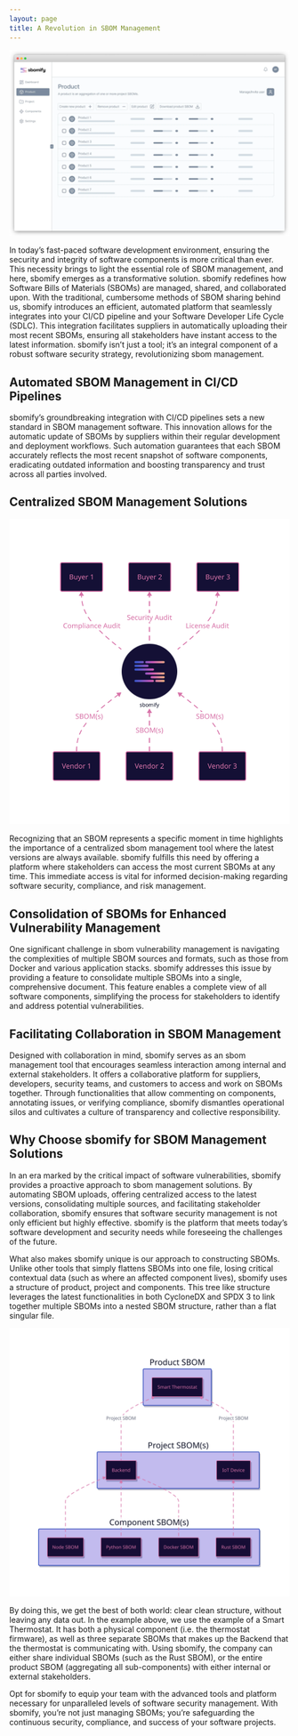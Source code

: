 ```yaml
---
layout: page
title: A Revolution in SBOM Management
---
```


![due diligence](/assets/images/site/product.webp)

In today’s fast-paced software development environment, ensuring the security and integrity of software components is more critical than ever. This necessity brings to light the essential role of SBOM management, and here, sbomify emerges as a transformative solution. sbomify redefines how Software Bills of Materials (SBOMs) are managed, shared, and collaborated upon. With the traditional, cumbersome methods of SBOM sharing behind us, sbomify introduces an efficient, automated platform that seamlessly integrates into your CI/CD pipeline and your Software Developer Life Cycle (SDLC). This integration facilitates suppliers in automatically uploading their most recent SBOMs, ensuring all stakeholders have instant access to the latest information. sbomify isn’t just a tool; it’s an integral component of a robust software security strategy, revolutionizing sbom management.

## Automated SBOM Management in CI/CD Pipelines

sbomify’s groundbreaking integration with CI/CD pipelines sets a new standard in SBOM management software. This innovation allows for the automatic update of SBOMs by suppliers within their regular development and deployment workflows. Such automation guarantees that each SBOM accurately reflects the most recent snapshot of software components, eradicating outdated information and boosting transparency and trust across all parties involved.

## Centralized SBOM Management Solutions

![sbom hierarchy](/assets/images/site/marketplace.svg)

Recognizing that an SBOM represents a specific moment in time highlights the importance of a centralized sbom management tool where the latest versions are always available. sbomify fulfills this need by offering a platform where stakeholders can access the most current SBOMs at any time. This immediate access is vital for informed decision-making regarding software security, compliance, and risk management.

## Consolidation of SBOMs for Enhanced Vulnerability Management

One significant challenge in sbom vulnerability management is navigating the complexities of multiple SBOM sources and formats, such as those from Docker and various application stacks. sbomify addresses this issue by providing a feature to consolidate multiple SBOMs into a single, comprehensive document. This feature enables a complete view of all software components, simplifying the process for stakeholders to identify and address potential vulnerabilities.

## Facilitating Collaboration in SBOM Management

Designed with collaboration in mind, sbomify serves as an sbom management tool that encourages seamless interaction among internal and external stakeholders. It offers a collaborative platform for suppliers, developers, security teams, and customers to access and work on SBOMs together. Through functionalities that allow commenting on components, annotating issues, or verifying compliance, sbomify dismantles operational silos and cultivates a culture of transparency and collective responsibility.

## Why Choose sbomify for SBOM Management Solutions

In an era marked by the critical impact of software vulnerabilities, sbomify provides a proactive approach to sbom management solutions. By automating SBOM uploads, offering centralized access to the latest versions, consolidating multiple sources, and facilitating stakeholder collaboration, sbomify ensures that software security management is not only efficient but highly effective. sbomify is the platform that meets today’s software development and security needs while foreseeing the challenges of the future.

What also makes sbomify unique is our approach to constructing SBOMs. Unlike other tools that simply flattens SBOMs into one file, losing critical contextual data (such as where an affected component lives), sbomify uses a structure of product, project and components. This tree like structure leverages the latest functionalities in both CycloneDX and SPDX 3 to link together multiple SBOMs into a nested SBOM structure, rather than a flat singular file.

![sbom hierarchy](/assets/images/site/sbom-hierarchy.svg)

By doing this, we get the best of both world: clear clean structure, without leaving any data out. In the example above, we use the example of a Smart Thermostat. It has both a physical component (i.e. the thermostat firmware), as well as three separate SBOMs that makes up the Backend that the thermostat is communicating with. Using sbomify, the company can either share individual SBOMs (such as the Rust SBOM), or the entire product SBOM (aggregating all sub-components) with either internal or external stakeholders.

Opt for sbomify to equip your team with the advanced tools and platform necessary for unparalleled levels of software security management. With sbomify, you’re not just managing SBOMs; you’re safeguarding the continuous security, compliance, and success of your software projects.
